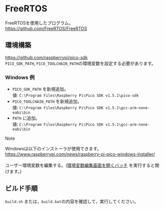 # FreeRTOS
FreeRTOSを使用したプログラム。<br>
https://github.com/FreeRTOS/FreeRTOS <br>

## 環境構築
https://github.com/raspberrypi/pico-sdk <br>
`PICO_SDK_PATH`, `PICO_TOOLCHAIN_PATH`の環境変数を設定する必要があります。
### Windows 例
- `PICO_SDK_PATH` を新規追加。<br>
    値: `C:\Program Files\Raspberry Pi\Pico SDK v1.5.1\pico-sdk` <br>
- `PICO_TOOLCHAIN_PATH` を新規追加。<br>
    値: `C:\Program Files\Raspberry Pi\Pico SDK v1.5.1\gcc-arm-none-eabi\bin` <br>
- `PATH` に追加。<br>
    値: `C:\Program Files\Raspberry Pi\Pico SDK v1.5.1\gcc-arm-none-eabi\bin` <br>

> [!NOTE]
> Windowsは以下のインストーラが使用できます。<br>
> https://www.raspberrypi.com/news/raspberry-pi-pico-windows-installer/ <br>
> <br>
> ユーザー環境変数を編集する。([環境変数編集画面を開くバッチ](/Windows_ShowEnvSettings.bat) を実行すると開けます。)<br>


## ビルド手順
`build.sh` または，`build.bat`の内容を確認して，実行してください。
